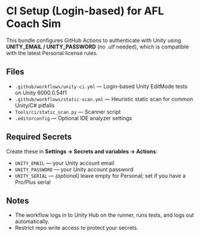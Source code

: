 # CI Setup (Login-based) for AFL Coach Sim

This bundle configures GitHub Actions to authenticate with Unity using **UNITY_EMAIL / UNITY_PASSWORD** (no .ulf needed),
which is compatible with the latest Personal license rules.

## Files
- `.github/workflows/unity-ci.yml` — Login-based Unity EditMode tests on Unity 6000.0.54f1
- `.github/workflows/static-scan.yml` — Heuristic static scan for common Unity/C# pitfalls
- `Tools/ci/static_scan.py` — Scanner script
- `.editorconfig` — Optional IDE analyzer settings

## Required Secrets
Create these in **Settings → Secrets and variables → Actions**:
- `UNITY_EMAIL` — your Unity account email
- `UNITY_PASSWORD` — your Unity account password
- `UNITY_SERIAL` — *(optional)* leave empty for Personal; set if you have a Pro/Plus serial

## Notes
- The workflow logs in to Unity Hub on the runner, runs tests, and logs out automatically.
- Restrict repo write access to protect your secrets.

